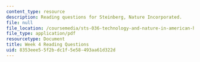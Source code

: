 ```yaml
---
content_type: resource
description: Reading questions for Steinberg, Nature Incorporated.
file: null
file_location: /coursemedia/sts-036-technology-and-nature-in-american-history-spring-2008/8353eee55f2bdc1f5e58493aa61d322d_quest4.pdf
file_type: application/pdf
resourcetype: Document
title: Week 4 Reading Questions
uid: 8353eee5-5f2b-dc1f-5e58-493aa61d322d
---
```

